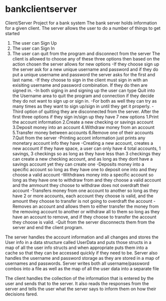 # bankclientserver
Client/Server Project for a bank system
The bank server holds information for a given client.
The server allows the user to do a number of things to get started
1. The user can Sign Up
2. The user can Sign In
3. The user can quit from the program and disconnect from the server
The client is allowed to choose any of these three options then based on the action chosen the server allows for new options
-If they choose sign up the server ask for a new unique username and password and if they do put a unique username and password
the server asks for the first and last name. 
-If they choose to sign in the client must sign in with an exisiting username and password combination. If they do then are signed in.
-In both siging in and signing up the user can type Quit into the Username area to quit the program and connection if they decide they 
do not want to sign up or sign in.
-For both as well they can try as many times as they want to sign up/sign in until they get it properly.
-Third option of quitting they are disconnected from the server.
After the first three options if they sign in/sign up they have 7 new options
1.Print the account information
2.Create a new checking or savings account
3.Deposit money into an account
4.Withdraw money from an account
5.Transfer money between accounts
6.Remove one of their accounts
7.Quit from the server
-Printing accont information just prints any monetary account info they have
-Creating a new account, creates a new account if they have space, a user can only have 4 total accounts, 1 savings, 3 checkings
so as long as they have less than 3 checkings they can create a new checking account, and as long as they dont have a savings account yet 
they can create one
-Deposits money into a specific account so long as they have one to deposit one into and they choose a valid account 
-Withdraws money into a specific account so long as they have one to withdraw from and they choose a valid account and the ammount they 
choose to withdraw does not overdraft their account
-Transfers money from one account to another so long as they have 2 or more accounts, each account they choose is valid, and
the amount they choose to transfer is not going to overdraft the account
-Removes an account and allows them to either transfer the money from the removing account to another or withdraw all to them so long
as they have an account to remove, and if they choose to transfer the account they choose is valid.
-Quit from the server disconnects them from the server and end the client program.

The server handles the account information and all changes and stores the User info in a data structure called UserData and puts
those structs in a map of all the user info structs and when appropriate puts them into a cache so that they can be accessed quickly
if they need to be. Server also handles the username and password storage as they are stored in a map of usernames and passwords.
Server writes both all username/password combos into a file as well as the map of all the user data into a separate file

The client handles the collection of the information that is entered by the user and sends that to the server. It also reads the 
responses from the server and tells the user what the server says to inform them on how their decisions fared.
